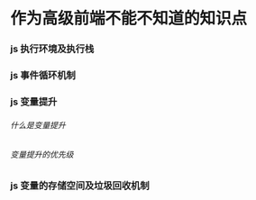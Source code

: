 # 作为高级前端不能不知道的知识点
### js 执行环境及执行栈
### js 事件循环机制
### js 变量提升
###### 什么是变量提升
###### 变量提升的优先级

### js 变量的存储空间及垃圾回收机制
